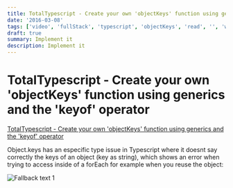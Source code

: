 ```yaml
---
title: TotalTypescript - Create your own 'objectKeys' function using generics and the 'keyof' operator
date: '2016-03-08'
tags: ['video', 'fullStack', 'typescript', 'objectKeys', 'read', '', 'withResume']
draft: true
summary: Implement it
description: Implement it
---
```

# TotalTypescript - Create your own 'objectKeys' function using generics and the 'keyof' operator


[TotalTypescript - Create your own 'objectKeys' function using generics and the 'keyof' operator](https://www.totaltypescript.com/tips/create-your-own-objectkeys-function-using-generics-and-the-keyof-operator)

Object.keys has an especific type issue in Typescript where it doesnt say correctly the keys of an object (key as string), which shows an error when trying to access inside of a forEach for example when you reuse the object:

![Fallback text 1](/static/assets/pasted-image-20221011205846.png)


